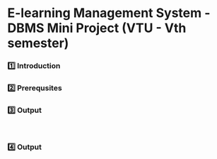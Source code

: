 # E-learning Management System - DBMS Mini Project (VTU - Vth semester)



### :one: Introduction


### :two: Prerequsites


### :three: Output
<p align=center>
  <img src="">
  <img src="">
<p>

### :four: Output
